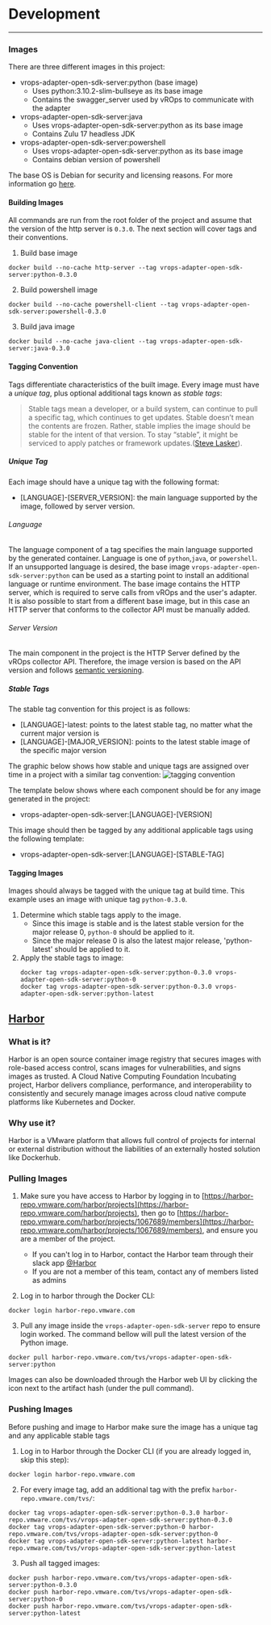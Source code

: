 # Development
* * *
### Images
There are three different images in this project:
- vrops-adapter-open-sdk-server:python (base image)
	- Uses python:3.10.2-slim-bullseye as its base image
	- Contains the swagger_server used by vROps to communicate with the adapter
- vrops-adapter-open-sdk-server:java
	- Uses vrops-adapter-open-sdk-server:python as its base image
	- Contains Zulu 17 headless JDK
- vrops-adapter-open-sdk-server:powershell
	- Uses vrops-adapter-open-sdk-server:python as its base image
	- Contains debian version of powershell

The base OS is Debian for security and licensing reasons. For more information go [here](https://confluence.eng.vmware.com/display/OS/Container+Base+OS).

#### Building Images
All commands are run from the root folder of the project and assume that the version of the http server is `0.3.0`.
The next section will cover tags and their conventions.

1. Build base image
```
docker build --no-cache http-server --tag vrops-adapter-open-sdk-server:python-0.3.0
```
2. Build powershell image
```
docker build --no-cache powershell-client --tag vrops-adapter-open-sdk-server:powershell-0.3.0
```
3. Build java image
```
docker build --no-cache java-client --tag vrops-adapter-open-sdk-server:java-0.3.0
```

#### Tagging Convention
Tags differentiate characteristics of the built image. Every image must have a _unique tag_, plus optional additional tags known as _stable tags_:

>   Stable tags mean a developer, or a build system, can continue to pull a specific tag, which
>   continues to get updates. Stable doesn’t mean the contents are frozen. Rather, stable implies the image
>   should be stable for the intent of that version. To stay “stable”, it might be serviced to apply
>   patches or framework updates.([Steve Lasker](https://docs.microsoft.com/en-us/azure/container-registry/container-registry-image-tag-version#:~:text=Stable%20tags%20mean,or%20framework%20updates.)).

##### Unique Tag
Each image should have a unique tag with the following format:

- [LANGUAGE]-[SERVER_VERSION]: the main language supported by the image, followed by server version.

###### Language
The language component of a tag specifies the main language supported by the generated container.
Language is one of `python`,`java`, or `powershell`. If an unsupported language is desired, the base
image `vrops-adapter-open-sdk-server:python` can be used as a starting point to install an additional
language or runtime environment. The base image contains the HTTP server, which is required to serve
calls from vROps and the user's adapter. It is also possible to start from a different base image,
but in this case an HTTP server that conforms to the collector API must be manually added.

###### Server Version
The main component in the project is the HTTP Server defined by the vROps collector API. Therefore, the image version is based on the API version and follows [semantic versioning](https://semver.org/).


##### Stable Tags
The stable tag convention for this project is as follows:

- [LANGUAGE]-latest: points to the latest stable tag, no matter what the current major version is
- [LANGUAGE]-[MAJOR_VERSION]: points to the latest stable image of the specific major version

The graphic below shows how stable and unique tags are assigned over time in a project with a similar tag convention:
![tagging convention](https://stevelaskerblog.files.wordpress.com/2018/03/stabletagging.gif)


The template below shows where each component should be for any image generated
in the project:

 - vrops-adapter-open-sdk-server:[LANGUAGE]-[VERSION]

This image should then be tagged by any additional applicable tags using the
following template:

 - vrops-adapter-open-sdk-server:[LANGUAGE]-[STABLE-TAG]

#### Tagging Images
Images should always be tagged with the unique tag at build time. This example uses an image with
unique tag `python-0.3.0`.

1. Determine which stable tags apply to the image.
	- Since this image is stable and is the latest stable version for the major release 0,  `python-0` should be applied to it.
	- Since the major release 0 is also the latest major release, 'python-latest' should be applied to it.
2. Apply the stable tags to image:
	```
	docker tag vrops-adapter-open-sdk-server:python-0.3.0 vrops-adapter-open-sdk-server:python-0
	docker tag vrops-adapter-open-sdk-server:python-0.3.0 vrops-adapter-open-sdk-server:python-latest
	```

## [Harbor](https://confluence.eng.vmware.com/display/HARBOR/Harbor)

### What is it?
Harbor is an open source container image registry that secures images
with role-based access control, scans images for vulnerabilities, and signs
images as trusted. A Cloud Native Computing Foundation Incubating project, Harbor delivers compliance, performance,
and interoperability to consistently and securely manage images across cloud
native compute platforms like Kubernetes and Docker.

### Why use it?
Harbor is a VMware platform that allows full control of projects for internal or external distribution
without the liabilities of an externally hosted solution like Dockerhub.

### Pulling Images

1. Make sure you have access to Harbor by logging in to [https://harbor-repo.vmware.com/harbor/projects](https://harbor-repo.vmware.com/harbor/projects),
then go to [https://harbor-repo.vmware.com/harbor/projects/1067689/members](https://harbor-repo.vmware.com/harbor/projects/1067689/members), and ensure you are a member of the project.
	- If you can't log in to Harbor, contact the Harbor team through their slack app [@Harbor](https://cloud-native.slack.com/messages/harbor)
	- If you are not a member of this team, contact any of members listed as admins

2. Log in to harbor through the Docker CLI:
```
docker login harbor-repo.vmware.com
```

3. Pull any image inside the `vrops-adapter-open-sdk-server`  repo to ensure login worked. The command
bellow will pull the latest version of the Python image.
```
docker pull harbor-repo.vmware.com/tvs/vrops-adapter-open-sdk-server:python
```
Images can also be downloaded through the Harbor web UI by clicking the icon next to the artifact hash (under the pull command).
### Pushing Images
Before pushing and image to Harbor make sure the image has a unique tag and any applicable stable tags

1. Log in to Harbor through the Docker CLI (if you are already logged in, skip this step):
```
docker login harbor-repo.vmware.com
```

2. For every image tag, add an additional tag with the prefix `harbor-repo.vmware.com/tvs/`:
```
docker tag vrops-adapter-open-sdk-server:python-0.3.0 harbor-repo.vmware.com/tvs/vrops-adapter-open-sdk-server:python-0.3.0
docker tag vrops-adapter-open-sdk-server:python-0 harbor-repo.vmware.com/tvs/vrops-adapter-open-sdk-server:python-0
docker tag vrops-adapter-open-sdk-server:python-latest harbor-repo.vmware.com/tvs/vrops-adapter-open-sdk-server:python-latest
```

3. Push all tagged images:
```
docker push harbor-repo.vmware.com/tvs/vrops-adapter-open-sdk-server:python-0.3.0
docker push harbor-repo.vmware.com/tvs/vrops-adapter-open-sdk-server:python-0
docker push harbor-repo.vmware.com/tvs/vrops-adapter-open-sdk-server:python-latest
```
